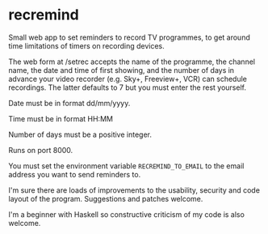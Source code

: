 recremind
=========

Small web app to set reminders to record TV programmes, to get around time limitations of timers on recording devices.

The web form at /setrec accepts the name of the programme, the channel name,
the date and time of first showing, and the number of days in advance your
video recorder (e.g. Sky+, Freeview+, VCR) can schedule recordings.  The latter defaults to 7 but you must enter the rest yourself.

Date must be in format dd/mm/yyyy.

Time must be in format HH:MM

Number of days must be a positive integer.

Runs on port 8000.

You must set the environment variable `RECREMIND_TO_EMAIL` to the email
address you want to send reminders to.

I'm sure there are loads of improvements to the usability, security and
code layout of the program.  Suggestions and patches welcome.

I'm a beginner with Haskell so constructive criticism of my code is also
welcome.

